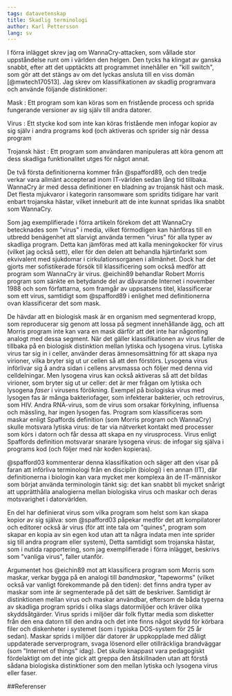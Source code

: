 ```yaml
---
tags: datavetenskap
title: Skadlig terminologi
author: Karl Pettersson
lang: sv
---
```


I förra inlägget skrev jag om WannaCry-attacken, som vållade stor uppståndelse
runt om i världen den helgen. Den tycks ha klingat av ganska snabbt, efter att
det upptäckts att programmet innehåller en "kill switch", som gör att det stängs av
om det lyckas ansluta till en viss domän [@mwtech170513]. Jag skrev om
klassifikationen av skadlig programvara och använde följande distinktioner:

Mask
:    Ett program som kan köras som en fristående process och sprida fungerande
versioner av sig själv till andra datorer.

Virus
:    Ett stycke kod som inte kan köras fristående men infogar kopior av sig
själv i andra programs kod (och aktiveras och sprider sig när dessa program

Trojansk häst
:    Ett program som användaren manipuleras att köra genom att dess skadliga
funktionalitet utges för något annat.

De två första definitionerna kommer från @spafford89, och den tredje verkar
vara allmänt accepterad inom IT-världen sedan lång tid tillbaka. WannaCry är
med dessa definitioner en bladning av trojansk häst och mask. Det flesta
mjukvaror i kategorin ransomware som spridits tidigare har varit enbart
trojanska hästar, vilket inneburit att de inte kunnat spridas lika snabbt som
WannaCry.

Som jag exemplifierade i förra artikeln förekom det att WannaCry betecknades
som "virus" i media, vilket förmodligen kan hänföras till en utbredd benägenhet
att slarvigt använda termen "virus" för alla typer av skadliga program. Detta
kan jämföras med att kalla meningokocker för virus (vilket jag också sett),
eller för den delen att behandla hjärtinfarkt som ekvivalent med
sjukdomar i cirkulationsorganen i allmänhet. Dock har det gjorts mer
sofistikerade försök till klassificering som också medför att program som
WannaCry är virus. @eichin89 behandlar Robert Morris program som sänkte en
betydande del av dåvarande Internet i november 1988 och som författarna, som
framgår av uppsatsens titel, klassificerar som ett virus, samtidigt som
@spafford89 i enlighet med definitionerna ovan klassificerar det som mask.

De hävdar att en biologisk mask är en organism med segmenterad kropp, som
reproducerar sig genom att lossa på segment innehållande ägg, och att Morris
program inte kan vara en mask därför att det inte har någonting analogt med
dessa segment. När det gäller klassifikationen av virus faller de tillbaka på
en biologisk distinktion mellan lytiska och lysogena virus. Lytiska virus tar
sig in i celler, använder deras ämnesomsättning för att skapa nya virioner,
vilka bryter sig ut ur cellen så att den förstörs. Lysogena virus införlivar
sig å andra sidan i cellens arvsmassa och följer med denna vid celldelningar.
Men lysogena virus kan också aktiveras så att det bildas virioner, som bryter
sig ut ur celler: det är mer frågan om lytiska och lysogena *faser* i virusens
förökning. Exempel på biologiska virus med lysogen fas är många bakteriofager,
som infekterar bakterier, och retrovirus, som HIV. Andra RNA-virus, som de
virus som orsakar förkylning, influensa och mässling, har ingen lysogen fas.
Program som klassificeras som maskar enligt Spaffords definition (som Morris
program och WannaCry) skulle motsvara lytiska virus: de tar via nätverket
kontakt med processer som körs i datorn och får dessa att skapa en ny
virusprocess. Virus enligt Spaffords definition motsvarar snarare lysogena
virus: de infogar sig själva i programs kod (och följer med när koden
kopieras).

@spafford03 kommenterar denna klassifikation och säger att den visar på faran
att införliva terminologi från en disciplin (biologi) i en annan (IT), där
definitionerna i biologin kan vara mycket mer komplexa än de IT-människor som
börjat använda terminologin tänkt sig: det kan snabbt bli mycket snårigt att
upprätthålla analogierna mellan biologiska virus och maskar och deras
motsvarighet i datorvärlden.

En del har definierat virus som vilka program som helst som kan skapa kopior av
sig själva: som @spafford03 påpekar medför det att kompilatorer och editorer
också är virus (för att inte tala om "quines", program som skapar en kopia av
sin egen kod utan att ta några indata men inte sprider sig till andra program
eller system), Detta samtidigt som trojanska hästar, som i nutida rapportering,
som jag exemplifierade i förra inlägget, beskrivs som "vanliga virus", faller
utanför.

Argumentet hos @eichin89 mot att klassificera program som Morris som maskar,
verkar bygga på en analogi till *bandmaskar*, "tapeworms" (vilket också var
vanligt förekommande på den tiden): det finns andra typer av maskar som inte är
segmenterade på det sätt de beskriver. Samtidigt är distinktionen mellan virus
och maskar användbar, eftersom de båda typerna av skadliga program sprids i olika
slags datormiljöer och kräver olika skyddsåtgärder. Virus sprids i miljöer där
folk flyttar media som disketter från den ena datorn till den andra och det
inte finns något skydd för körbara filer och diskenheter i systemet (som i
typiska DOS-system för 25 år sedan). Maskar sprids i miljöer där datorer är
uppkopplade med dåligt uppdaterade serverprogram, svaga lösenord eller
otillräckliga brandväggar (som "Internet of things" idag). Det skulle knappast
vara pedagogiskt fördelaktigt om det inte gick att greppa den åtskillnaden utan
att förstå sådana biologiska distinktioner som den mellan lytiska och lysogena
virus eller faser.

##Referenser
